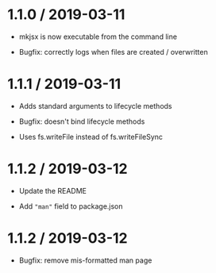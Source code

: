 # 1.1.0 / 2019-03-11

- mkjsx is now executable from the command line

- Bugfix: correctly logs when files are created / overwritten

# 1.1.1 / 2019-03-11

- Adds standard arguments to lifecycle methods

- Bugfix: doesn't bind lifecycle methods

- Uses fs.writeFile instead of fs.writeFileSync

# 1.1.2 / 2019-03-12

- Update the README

- Add `"man"` field to package.json

# 1.1.2 / 2019-03-12

- Bugfix: remove mis-formatted man page
